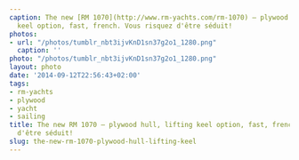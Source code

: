 ```yaml
---
caption: The new [RM 1070](http://www.rm-yachts.com/rm-1070) – plywood hull, lifting
  keel option, fast, french. Vous risquez d'être séduit!
photos:
- url: "/photos/tumblr_nbt3ijvKnD1sn37g2o1_1280.png"
  caption: ''
photo: "/photos/tumblr_nbt3ijvKnD1sn37g2o1_1280.png"
layout: photo
date: '2014-09-12T22:56:43+02:00'
tags:
- rm-yachts
- plywood
- yacht
- sailing
title: The new RM 1070 – plywood hull, lifting keel option, fast, french. Vous risquez
  d'être séduit!
slug: the-new-rm-1070-plywood-hull-lifting-keel
---
```

